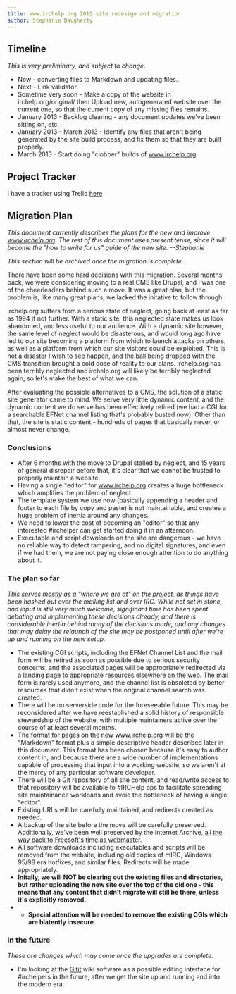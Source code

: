 ```yaml
---
title: www.irchelp.org 2012 site redesign and migration
author: Stephanie Daugherty
---
```


## Timeline
*This is very preliminary, and subject to change.*

 * Now - converting files to Markdown and updating files.
 * Next - Link validator.
 * Sometime very soon - Make a copy of the website in irchelp.org/original/ then Upload new, autogenerated website over the current one, so that the current copy of any missing files remains.
 * January 2013 - Backlog clearing - any document updates we've been sitting on, etc.
 * January 2013 - March 2013 - Identify any files that aren't being generated by the site build process, and fix them so that they are built properly.
 * March 2013 - Start doing "clobber" builds of www.irchelp.org

## Project Tracker
I have a tracker using Trello [here](https://trello.com/board/irchelp-redesign/50bbdfb7bf9246b5100192f9)

## Migration Plan

*This document currently describes the plans for the new and improve www.irchelp.org. The rest of this document uses present tense, since it will become the "how to write for us" guide of the new site. --Stephanie*

*This section will be archived once the migration is complete.*

There have been some hard decisions with this migration. Several months back, we were considering moving to a real CMS like Drupal, and I was one of the cheerleaders behind such a move. It was a great plan, but the problem is, like many great plans, we lacked the initative to follow through.

irchelp.org suffers from a serious state of neglect, going back at least as far as 1994 if not further. With a static site, this neglected state makes us look abandoned, and less useful to our audience. With a dynamic site however, the same level of neglect would be disasterous, and would long ago have led to our site becoming a platform from which to launch attacks on others, as well as a platform from which our site visitors could be exploited. This is not a disaster I wish to see happen, and the ball being dropped with the CMS transition brought a cold dose of reality to our plans. irchelp.org has been terribly neglected and irchelp.org will likely be terribly neglected again, so let's make the best of what we can.

After evaluating the possible alternatives to a CMS, the solution of a static site generator came to mind. We serve very little dynamic content, and the dynamic content we do serve has been effectively retired (we had a CGI for a searchable EFNet channel listing that's probably busted now). Other than that, the site is static content - hundreds of pages that basically never, or almost never change.

### Conclusions

 * After 6 months with the move to Drupal stalled by neglect, and 15 years of general disrepair before that, it's clear that we cannot be trusted to properly maintain a website.
 * Having a single "editor" for www.irchelp.org creates a huge bottleneck which amplifies the problem of neglect.
 * The template system we use now (basically appending a header and footer to each file by copy and paste) is not maintainable, and creates a huge problem of inertia around any changes.
 * We need to lower the cost of becoming an "editor" so that any interested #irchelper can get started doing it in an afternoon.
 * Executable and script downloads on the site are dangerous - we have no reliable way to detect tampering, and no digital signatures, and even if we had them, we are not paying close enough attention to do anything about it.


### The plan so far

*This serves mostly as a "where we are at" on the project, as things have been hashed out over the mailing list and over IRC. While not set in stone, and input is still very much welcome, significant time has been spent debating and implementing these decisions already, and there is considerable inertia behind many of the decisions made, and any changes that may delay the relaunch of the site may be postponed until after we're up and running on the new setup.* 

 * The existing CGI scripts, including the EFNet Channel List and the mail form will be retired as soon as possible due to serious security concerns, and the associated pages will be appropriately redirected via a landing page to appropriate resources elsewhere on the web. The mail form is rarely used anymore, and the channel list is obsoleted by better resources that didn't exist when the original channel search was created.
 * There will be no serverside code for the foreseeable future. This may be reconsidered after we have reestablished a solid history of responsible stewardship of the website, with multiple maintainers active over the course of at least several months.
 * The format for pages on the new www.irchelp.org will be the "Markdown" format plus a simple descriptive header described later in this document. This format has been chosen because it's easy to author content in, and because there are a wide number of implementations capable of processing that input into a working website, so we aren't at the mercy of any particular software developer.
 * There will be a Git repository of all site content, and read/write access to that repository will be available to #IRCHelp ops to facilitate spreading site maintainance workloads and avoid the bottleneck of having a single "editor".
 * Existing URLs will be carefully maintained, and redirects created as needed.
 * A backup of the site before the move will be carefully preserved. Additionally, we've been well preserved by the Internet Archive, [all the way back to Freesoft's time as webmaster](http://web.archive.org/web/19961219105056/http://irchelp.org/).
 * All software downloads including executables and scripts will be removed from the website, including old copies of mIRC, Windows 95/98 era hotfixes, and similar files. Redirects will be made appropriately.
 * **Initally, we will NOT be clearing out the existing files and directories, but rather uploading the new site over the top of the old one - this means that any content that didn't migrate will still be there, unless it's explicitly removed.**
 * * **Special attention will be needed to remove the existing CGIs which are blatently insecure.**

### In the future
*These are changes which may come once the upgrades are complete.*

 * I'm looking at the [Gitit](http://gitit.net) wiki software as a possible editing interface for #irchelpers in the future, after we get the site up and running and into the modern era.